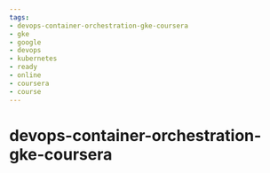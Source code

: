 ```yaml
---
tags:
- devops-container-orchestration-gke-coursera
- gke
- google
- devops
- kubernetes
- ready
- online
- coursera
- course
---
```


# devops-container-orchestration-gke-coursera

